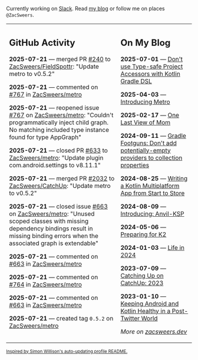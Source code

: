 Currently working on [Slack](https://slack.com/). Read [my blog](https://zacsweers.dev/) or follow me on places `@ZacSweers`.

<table><tr><td valign="top" width="60%">

## GitHub Activity
<!-- githubActivity starts -->
**2025-07-21** — merged PR [#240](https://github.com/ZacSweers/FieldSpottr/pull/240) to [ZacSweers/FieldSpottr](https://github.com/ZacSweers/FieldSpottr): "Update metro to v0.5.2"

**2025-07-21** — commented on [#767](https://github.com/ZacSweers/metro/issues/767#issuecomment-3098263287) in [ZacSweers/metro](https://github.com/ZacSweers/metro)

**2025-07-21** — reopened issue [#767](https://github.com/ZacSweers/metro/issues/767) on [ZacSweers/metro](https://github.com/ZacSweers/metro): "Couldn't programmatically inject child graph. No matching included type instance found for type AppGraph"

**2025-07-21** — closed PR [#633](https://github.com/ZacSweers/metro/pull/633) to [ZacSweers/metro](https://github.com/ZacSweers/metro): "Update plugin com.android.settings to v8.11.1"

**2025-07-21** — merged PR [#2032](https://github.com/ZacSweers/CatchUp/pull/2032) to [ZacSweers/CatchUp](https://github.com/ZacSweers/CatchUp): "Update metro to v0.5.2"

**2025-07-21** — closed issue [#663](https://github.com/ZacSweers/metro/issues/663) on [ZacSweers/metro](https://github.com/ZacSweers/metro): "Unused scoped classes with missing dependency bindings result in missing binding errors when the associated graph is extendable"

**2025-07-21** — commented on [#663](https://github.com/ZacSweers/metro/issues/663#issuecomment-3097685141) in [ZacSweers/metro](https://github.com/ZacSweers/metro)

**2025-07-21** — commented on [#764](https://github.com/ZacSweers/metro/issues/764#issuecomment-3097667070) in [ZacSweers/metro](https://github.com/ZacSweers/metro)

**2025-07-21** — commented on [#663](https://github.com/ZacSweers/metro/issues/663#issuecomment-3097662591) in [ZacSweers/metro](https://github.com/ZacSweers/metro)

**2025-07-21** — created tag `0.5.2` on [ZacSweers/metro](https://github.com/ZacSweers/metro)
<!-- githubActivity ends -->
</td><td valign="top" width="40%">

## On My Blog
<!-- blog starts -->
**2025-07-01** — [Don't use Type-safe Project Accessors with Kotlin Gradle DSL](https://www.zacsweers.dev/dont-use-type-safe-project-accessors-with-kotlin-gradle-dsl/)

**2025-04-03** — [Introducing Metro](https://www.zacsweers.dev/introducing-metro/)

**2025-02-17** — [One Last View of Mom](https://www.zacsweers.dev/one-last-view-of-mom/)

**2024-09-11** — [Gradle Footguns: Don't add potentially-empty providers to collection properties](https://www.zacsweers.dev/gradle-footgun-adding-empty-providers-to-collection-properties/)

**2024-08-25** — [Writing a Kotlin Multiplatform App from Start to Store](https://www.zacsweers.dev/writing-a-kotlin-multiplatform-app-from-start-to-store/)

**2024-08-09** — [Introducing: Anvil-KSP](https://www.zacsweers.dev/introducing-anvil-ksp/)

**2024-05-06** — [Preparing for K2](https://www.zacsweers.dev/preparing-for-k2/)

**2024-01-03** — [Life in 2024](https://www.zacsweers.dev/life-in-2024/)

**2023-07-09** — [Catching Up on CatchUp: 2023](https://www.zacsweers.dev/catching-up-on-catchup-2023/)

**2023-01-10** — [Keeping Android and Kotlin Healthy in a Post-Twitter World](https://www.zacsweers.dev/keeping-android-healthy/)
<!-- blog ends -->
_More on [zacsweers.dev](https://zacsweers.dev/)_
</td></tr></table>

<sub><a href="https://simonwillison.net/2020/Jul/10/self-updating-profile-readme/">Inspired by Simon Willison's auto-updating profile README.</a></sub>